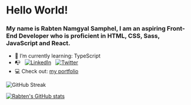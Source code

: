 # Hello World!
### My name is Rabten Namgyal Samphel, I am an aspiring Front-End Developer who is proficient in HTML, CSS, Sass, JavaScript and React.

- 🌱 I’m currently learning: TypeScript
- 📭 &nbsp; [![LinkedIn](https://user-images.githubusercontent.com/76475970/192125971-58ca5064-affa-4598-bf84-324a3e303034.png)](https://www.linkedin.com/in/rabten-samphel-53171a1bb/) &nbsp;
     [![Twitter](https://user-images.githubusercontent.com/76475970/192126014-4159252a-103b-4e7c-83b2-172cade30331.png)](https://twitter.com/rabtensamphel)
- 💻 Check out: [my portfolio](https://dulcet-custard-efe2e2.netlify.app/)

     
![GitHub Streak](https://github-readme-streak-stats.herokuapp.com?user=rabtennamgyal&theme=soft-green)
 &nbsp; &nbsp; &nbsp; &nbsp; &nbsp; &nbsp; &nbsp; &nbsp; &nbsp; &nbsp; &nbsp; &nbsp; &nbsp; &nbsp; &nbsp; &nbsp;
  &nbsp; &nbsp; &nbsp; &nbsp; &nbsp; &nbsp; &nbsp; &nbsp; &nbsp; &nbsp; &nbsp; &nbsp; &nbsp; &nbsp; &nbsp; &nbsp; 
  
[![Rabten's GitHub stats](https://github-readme-stats.vercel.app/api?username=rabtennamgyal)](https://github.com/rabtennamgyal/github-readme-stats?username=rabtennamgyal&show_icons=true&theme=radical)
